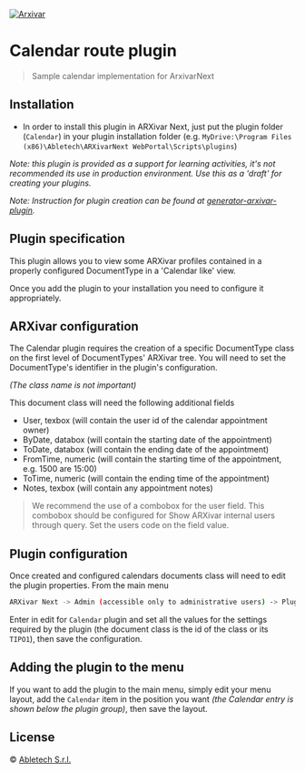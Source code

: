 [![Arxivar](http://portal.arxivar.it/download/resources/loghi/Logo-ARXivar_orizzontale-nero.png)](http://www.arxivar.it/)

# Calendar route plugin

> Sample calendar implementation for ArxivarNext

## Installation

* In order to install this plugin in ARXivar Next, just put the plugin folder (`Calendar`) in your plugin installation folder (e.g. `MyDrive:\Program Files (x86)\Abletech\ARXivarNext WebPortal\Scripts\plugins`)

_Note: this plugin is provided as a support for learning activities, it's not recommended its use in production environment. Use this as a 'draft' for creating your plugins._

_Note: Instruction for plugin creation can be found at [generator-arxivar-plugin](https://github.com/Arxivar/PluginGenerator/blob/master/README.md)._

## Plugin specification

This plugin allows you to view some ARXivar profiles contained in a properly configured DocumentType in a 'Calendar like' view.

Once you add the plugin to your installation you need to configure it appropriately.

## ARXivar configuration

The Calendar plugin requires the creation of a specific DocumentType class on the first level of DocumentTypes' ARXivar tree. You will need to set the DocumentType's identifier in the plugin's configuration.

_(The class name is not important)_

This document class will need the following additional fields

  - User, texbox (will contain the user id of the calendar appointment owner)
  - ByDate, databox (will contain the starting date of the appointment)
  - ToDate, databox (will contain the ending date of the appointment)
  - FromTime, numeric (will contain the starting time of the appointment, e.g. 1500 are 15:00)
  - ToTime, numeric (will contain the ending time of the appointment)
  - Notes, texbox (will contain any appointment notes)

> We recommend the use of a combobox for the user field. This combobox should be configured for
Show ARXivar internal users through query.
Set the users code on the field value.

## Plugin configuration

Once created and configured calendars documents class will need to edit the plugin properties.
From the main menu 
```sh
ARXivar Next -> Admin (accessible only to administrative users) -> Plugins manager
```

Enter in edit for `Calendar` plugin and set all the values for the settings required by the plugin (the document class is the id of the class or its `TIPO1`), then save the configuration.

## Adding the plugin to the menu

If you want to add the plugin to the main menu, simply edit your menu layout, add the `Calendar` item in the position you want 
_(the Calendar entry is shown below the plugin group)_, then save the layout.

## License

 © [Abletech S.r.l.](http://www.arxivar.it/)


